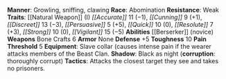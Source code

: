 **Manner**: Growling, sniffing, clawing 
**Race**: Abomination 
**Resistance**: Weak 
**Traits**: [[Natural Weapon]] (I) 
*[[Accurate]]* 11 (−1), *[[Cunning]]* 9 (+1), *[[Discreet]]* 13 (−3), *[[Persuasive]]* 5 (+5), *[[Quick]]* 10 (0), *[[Resolute]]* 7 (+3), *[[Strong]]* 10 (0), *[[Vigilant]]* 15 (−5) 
**Abilities** [[Berserker]] (novice) 
**Weapons** Bone Crafts 6 
**Armor** None 
**Defense** +5 
**Toughness** 10 **Pain Threshold** 5 
**Equipment**: Slave collar (causes intense pain if the wearer attacks members of the Beast Clan. 
**Shadow**: Black as night (**corruption**: thoroughly corrupt) 
**Tactics**: Attacks the closest target they see and takes no prisoners.
